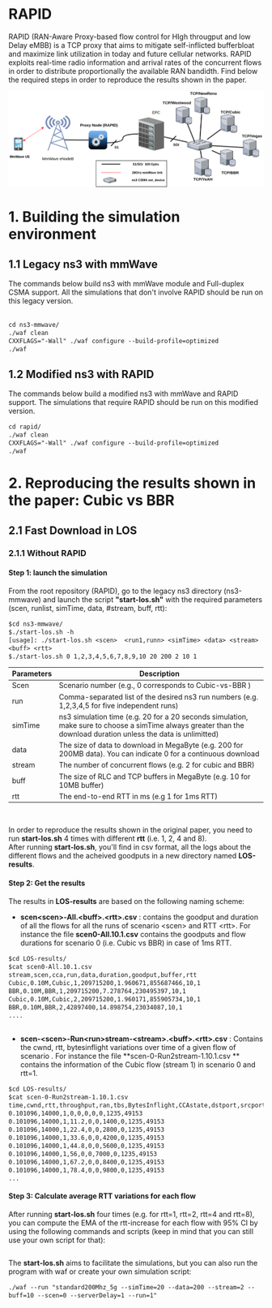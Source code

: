 # RAPID
RAPID (RAN-Aware Proxy-based flow control for HIgh througput and low Delay eMBB) is a TCP proxy that aims to mitigate self-inflicted bufferbloat and maximize link utilization in today and future cellular networks. RAPID exploits real-time radio information and arrival rates of the concurrent flows in order to distribute proportionally the available RAN bandidth. Find below the required steps in order to reproduce the results shown in the paper.

<img src="ns3-testbed-git.png" alt="My cool logo"/>

# 1. Building the simulation environment

## 1.1 Legacy ns3 with mmWave

The commands below build ns3 with mmWave module and Full-duplex CSMA support. All the simulations that don't involve RAPID should be run on this legacy version. 

```

cd ns3-mmwave/
./waf clean
CXXFLAGS="-Wall" ./waf configure --build-profile=optimized
./waf

```

## 1.2 Modified ns3 with RAPID

The commands below build a modified ns3 with mmWave and RAPID support. The simulations that require RAPID should be run on this modified version.

```
cd rapid/
./waf clean
CXXFLAGS="-Wall" ./waf configure --build-profile=optimized
./waf

```
# 2. Reproducing the results shown in the paper: Cubic vs BBR
## 2.1 Fast Download in LOS
### 2.1.1 Without RAPID
#### Step 1: launch the simulation
From the root repository (RAPID), go to the legacy ns3 directory (ns3-mmwave) and launch the script **"start-los.sh"** with the required parameters (scen, runlist, simTime, data, #stream, buff, rtt):

```
$cd ns3-mmwave/
$./start-los.sh -h
[usage]: ./start-los.sh <scen>  <run1,runn> <simTime> <data> <stream> <buff> <rtt>
$./start-los.sh 0 1,2,3,4,5,6,7,8,9,10 20 200 2 10 1

```
Parameters    | Description
------------- | -------------
Scen          | Scenario number (e.g., 0 corresponds to Cubic-vs-BBR )
run           | Comma-separated list of the desired ns3 run numbers (e.g. 1,2,3,4,5 for five independent runs)
simTime       | ns3 simulation time (e.g. 20 for a 20 seconds simulation, make sure to choose a simTime always greater than the download duration unless the data is unlimitted)
data          | The size of data to download in MegaByte (e.g. 200 for 200MB data). You can indicate 0 for a continuous download
stream        | The number of concurrent flows (e.g. 2 for cubic and BBR)
buff          | The size of RLC and TCP buffers in MegaByte (e.g. 10 for 10MB buffer)
rtt           | The end-to-end RTT in ms (e.g 1 for 1ms RTT)

<br/>

In order to reproduce the results shown in the original paper, you need to run **start-los.sh** 4 times with different **rtt** (i.e. 1, 2, 4 and 8).<br/>
After running **start-los.sh**, you'll find in csv format, all the logs about the different flows and the acheived goodputs in a new directory named **LOS-results**.<br/>
#### Step 2: Get the results
The results in **LOS-results** are based on the following naming scheme:
* **scen\<scen>-All.\<buff>.\<rtt>.csv** : contains the goodput and duration of all the flows for all the runs of scenario \<scen> and RTT \<rtt>. For instance the file **scen0-All.10.1.csv** contains the goodputs and flow durations for scenario 0 (i.e. Cubic vs BBR) in case of 1ms RTT.
```
$cd LOS-results/
$cat scen0-All.10.1.csv
stream,scen,cca,run,data,duration,goodput,buffer,rtt
Cubic,0.10M,Cubic,1,209715200,1.960671,855687466,10,1
BBR,0.10M,BBR,1,209715200,7.278764,230495397,10,1
Cubic,0.10M,Cubic,2,209715200,1.960171,855905734,10,1
BBR,0.10M,BBR,2,42897400,14.898754,23034087,10,1
....  
  
```

* **scen-\<scen>-Run\<run>stream-\<stream>.\<buff>.\<rtt>.csv** : Contains the cwnd, rtt, bytesinflight variations over time of a given flow <stream> of scenario <scen>. For instance the file **scen-0-Run2stream-1.10.1.csv ** contains the information of the Cubic flow (stream 1) in scenario 0 and rtt=1.

```  
$cd LOS-results/
$cat scen-0-Run2stream-1.10.1.csv
time,cwnd,rtt,throughput,ran,tbs,BytesInflight,CCAstate,dstport,srcport
0.101096,14000,1,0,0,0,0,0,1235,49153
0.101096,14000,1,11.2,0,0,1400,0,1235,49153
0.101096,14000,1,22.4,0,0,2800,0,1235,49153
0.101096,14000,1,33.6,0,0,4200,0,1235,49153
0.101096,14000,1,44.8,0,0,5600,0,1235,49153
0.101096,14000,1,56,0,0,7000,0,1235,49153
0.101096,14000,1,67.2,0,0,8400,0,1235,49153
0.101096,14000,1,78.4,0,0,9800,0,1235,49153
...
```
#### Step 3: Calculate average RTT variations for each flow

After running **start-los.sh** four times (e.g. for rtt=1, rtt=2, rtt=4 and rtt=8), you can compute the EMA of the rtt-increase for each flow with 95% CI by using the following commands and scripts (keep in mind that you can still use your own script for that): 

```
```

The **start-los.sh** aims to facilitate the simulations, but you can also run the program with waf or create your own simulation script:
```
./waf --run "standard200Mhz_5g --simTime=20 --data=200 --stream=2 --buff=10 --scen=0 --serverDelay=1 --run=1"

```

